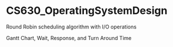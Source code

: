 # CS630_OperatingSystemDesign
Round Robin scheduling algorithm with I/O operations 

Gantt Chart, Wait, Response, and Turn Around Time
